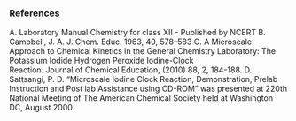 ### References

A.	Laboratory Manual Chemistry for class XII - Published by NCERT
B.	Campbell, J. A. J. Chem. Educ. 1963, 40, 578–583
C.	A Microscale Approach to Chemical Kinetics in the General Chemistry Laboratory: The Potassium Iodide Hydrogen Peroxide Iodine-Clock         
Reaction. Journal of Chemical Education, (2010) 88, 2, 184-188.
D.	Sattsangi, P. D. “Microscale Iodine Clock Reaction, Demonstration, Prelab Instruction and Post lab Assistance using CD-ROM” was presented at 220th National Meeting of The American Chemical Society held at Washington DC, August 2000.

